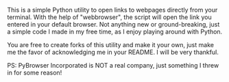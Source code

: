 This is a simple Python utility to open links to webpages directly from your terminal. With the help of "webbrowser", the script will open the link you entered in your default browser.
Not anything new or ground-breaking, just a simple code I made in my free time, as I enjoy playing around with Python.

You are free to create forks of this utility and make it your own, just make me the favor of acknowledging me in your README. I will be very thankful.



PS: PyBrowser Incorporated is NOT a real company, just something I threw in for some reason!
